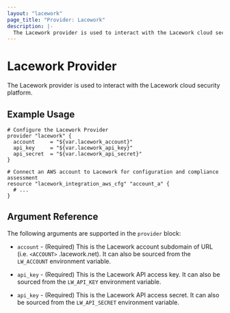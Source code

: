 ```yaml
---
layout: "lacework"
page_title: "Provider: Lacework"
description: |-
  The Lacework provider is used to interact with the Lacework cloud security platform.
---
```


# Lacework Provider

The Lacework provider is used to interact with the Lacework cloud security platform.

## Example Usage

```hcl
# Configure the Lacework Provider
provider "lacework" {
  account     = "${var.lacework_account}"
  api_key     = "${var.lacework_api_key}"
  api_secret  = "${var.lacework_api_secret}"
}

# Connect an AWS account to Lacework for configuration and compliance assessment
resource "lacework_integration_aws_cfg" "account_a" {
  # ...
}
```

## Argument Reference

The following arguments are supported in the `provider` block:

* `account` - (Required) This is the Lacework account subdomain of URL (i.e. `<ACCOUNT>`
  .lacework.net). It can also be sourced from the `LW_ACCOUNT` environment variable.

* `api_key` - (Required) This is the Lacework API access key. It can also be sourced
  from the `LW_API_KEY` environment variable.

* `api_key` - (Required) This is the Lacework API access secret. It can also be sourced
  from the `LW_API_SECRET` environment variable.
